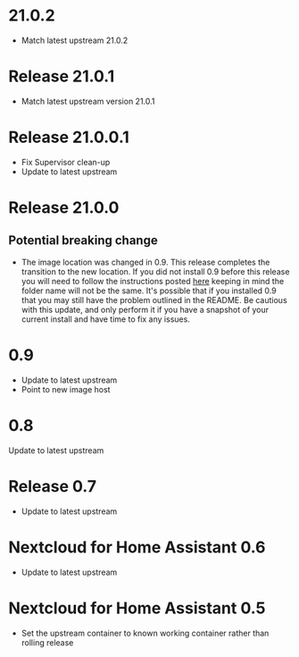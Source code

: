 # 21.0.2
- Match latest upstream 21.0.2
# Release 21.0.1
- Match latest upstream version 21.0.1
# Release 21.0.0.1
- Fix Supervisor clean-up
- Update to latest upstream
# Release 21.0.0
## Potential breaking change
- The image location was changed in 0.9. This release completes the transition to the new location. If you did not install 0.9 before this release you will need to follow the instructions posted [here](https://github.com/haberda/hassio_addons/blob/master/signal/README.md) keeping in mind the folder name will not be the same. It's possible that if you installed 0.9 that you may still have the problem outlined in the README. Be cautious with this update, and only perform it if you have a snapshot of your current install and have time to fix any issues.
# 0.9
- Update to latest upstream
- Point to new image host
# 0.8
Update to latest upstream
# Release 0.7
- Update to latest upstream
# Nextcloud for Home Assistant 0.6
- Update to latest upstream
# Nextcloud for Home Assistant 0.5
- Set the upstream container to known working container rather than rolling release
